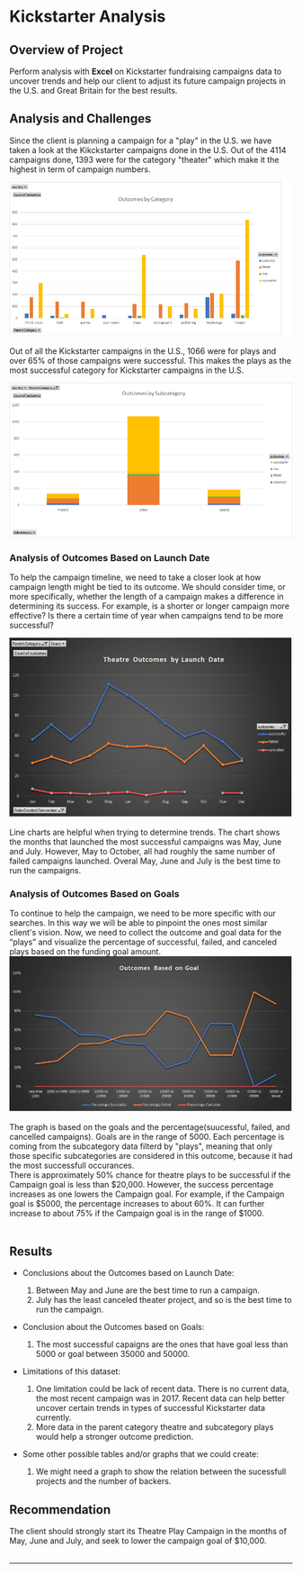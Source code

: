 # Kickstarter Analysis


## Overview of Project
Perform analysis with <b>Excel</b> on Kickstarter fundraising campaigns data to uncover trends and help our client to adjust its future campaign projects in the U.S. and Great Britain for the best results.

## Analysis and Challenges
Since the client is planning a campaign for a "play" in the U.S. we have taken a look at the Kikckstarter campaigns done in the U.S. Out of the 4114 campaigns done, 1393 were for the category "theater" which make it the highest in term of campaign numbers.
<br/>

![category_outcome.png](/resources/category_outcome.png)
<br/>

Out of all the Kickstarter campaigns in the U.S., 1066 were for plays and over 65% of those campaigns were successful. This makes the plays as the most successful category for Kickstarter campaigns in the U.S. 
<br/>

![subcategory_outcome.png](resources/subcategory_outcome.png)


### Analysis of Outcomes Based on Launch Date
To help the campaign timeline, we need to take a closer look at how campaign length might be tied to its outcome. We should consider time, or more specifically, whether the length of a campaign makes a difference in determining its success. For example, is a shorter or longer campaign more effective? Is there a certain time of year when campaigns tend to be more successful?
<br/>

![outcomes_vs_launch.png](/resources/outcomes_vs_launch.png)
<br/>

Line charts are helpful when trying to determine trends. The chart shows the months that launched the most successful campaigns was May, June and July. However, May to October, all had roughly the same number of failed campaigns launched. Overal May, June and July is the best time to run the campaigns.
<br/>

### Analysis of Outcomes Based on Goals
To continue to help the campaign, we need to be more specific with our searches. In this way we will be able to pinpoint the ones most similar client's vision. Now, we need to collect the outcome and goal data for the “plays” and visualize the percentage of successful, failed, and canceled plays based on the funding goal amount.
<br/>
![outcomes_vs_goals.png](/resources/outcomes_vs_goals.png)
<br/>

The graph is based on the goals and the percentage(suucessful, failed, and cancelled campaigns). Goals are in the range of 5000.
Each percentage is coming from the subcategory data filterd by "plays", meaning that only those specific subcategories are considered in this outcome, because it had the most successfull occurances.<br/>There is approximately 50% chance for theatre plays to be successful if the Campaign goal is less than $20,000. However, the success percentage increases as one lowers the Campaign goal. For example, if the Campaign goal is $5000, the percentage increases to about 60%. It can further increase to about 75% if the Campaign goal is in the range of $1000.<br/><br/>


## Results
- Conclusions about the Outcomes based on Launch Date:
    1. Between May and June are the best time to run a campaign.
    2. July has the least canceled theater project, and so is the best time to run the campaign.

- Conclusion about the Outcomes based on Goals:
    1. The most successful capaigns are the ones that have goal less than 5000 or goal between 35000 and 50000.
    
- Limitations of this dataset:
    1. One limitation could be lack of recent data. There is no current data, the most recent campaign was in 2017. Recent data can help better uncover certain trends in types of successful Kickstarter data currently.
    2. More data in the parent category theatre and subcategory plays would help a stronger outcome prediction.

- Some other possible tables and/or graphs that we could create:
    1. We might need a graph to show the relation between the sucessfull projects and the number of backers.<br/>


## Recommendation
The client should strongly start its Theatre Play Campaign in the months of May, June and July, and seek to lower the campaign goal of $10,000.<br/><br/>



------------------------------------------------
